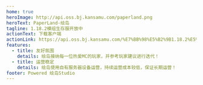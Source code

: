 ```yaml
---
home: true
heroImage: http://api.oss.bj.kansamu.com/paperland.png
heroText: PaperLand-绘岛
tagline: 1.18.2模组生存服开放中
actionText: 下载客户端
actionLink: https://api.oss.bj.kansamu.com/%E7%BB%98%E5%B2%9B1.18.2%E5%AE%A2%E6%88%B7%E7%AB%AFupdata0211.zip
features:
  - title: 友好氛围
    details: 绘岛接纳每一位热爱MC的玩家，并参考玩家建议进行迭代！
  - title: 运营稳定
    details: 绘岛使用自有服务器设备运营，持续运营成本较低，保证长期运营！
footer: Powered 绘岛Studio
---
```


